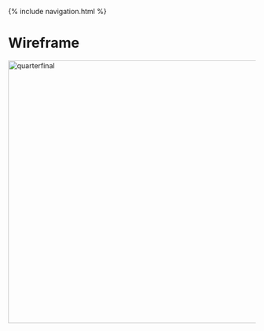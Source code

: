 {% include navigation.html %}

# Wireframe
<img width="536" alt="quarterfinal" src="https://user-images.githubusercontent.com/89225474/157815048-dcc08b9d-c01a-4629-b8dc-7f6c160ba7b8.png">